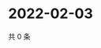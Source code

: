 # 2022-02-03

共 0 条

<!-- BEGIN WEIBO -->
<!-- 最后更新时间 Thu Feb 03 2022 19:00:45 GMT+0800 (China Standard Time) -->

<!-- END WEIBO -->
